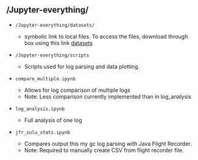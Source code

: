 ## /Jupyter-everything/

- `/Jupyter-everything/datasets/`
    - symbolic link to local files. To access
the files, download through box using this link [datasets](https://apple.box.com/s/vcqgyxx8x1jesyj8smc9ow31kpd5u73b)
- `/Jupyter-everything/scripts`
    - Scripts used for log parsing and data plotting.
    
- `compare_multiple.ipynb`
    - Allows for log comparison of multiple logs
    - Note: Less comparison currently implemented than in log_analysis
- `log_analysis.ipynb`
    - Full analysis of one log

- `jfr_zulu_stats.ipynb`
    - Compares output this my gc log parsing with Java Flight Recorder. 
    - Note: Required to manually create CSV from flight recorder file.

